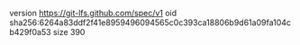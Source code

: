 version https://git-lfs.github.com/spec/v1
oid sha256:6264a83ddf2f41e8959496094565c0c393ca18806b9d61a09fa104cb429f0a53
size 390
